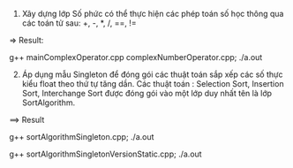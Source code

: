 1. Xây dựng lớp Số phức có thể thực hiện các phép toán số học thông qua các toán tử sau:
+, -, *, /, ==, !=

=> Result:

g++ mainComplexOperator.cpp complexNumberOperator.cpp; ./a.out

2. Áp dụng mẫu Singleton để đóng gói các thuật toán sắp xếp các số thực kiểu float theo thứ tự tăng dần. Các thuật toán : Selection Sort, Insertion Sort, Interchange Sort được đóng gói vào một lớp duy nhất tên là lớp SortAlgorithm.

==> Result

g++ sortAlgorithmSingleton.cpp; ./a.out

g++ sortAlgorithmSingletonVersionStatic.cpp; ./a.out
